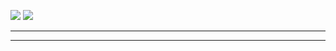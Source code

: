 ![](12ThqJdPFUtdEdxaQqTfspT2bNy9SAxCoDKrpaTt.png)
![](c1a8f229-aa7a-4d92-bead-8c637183013c)



----

----


